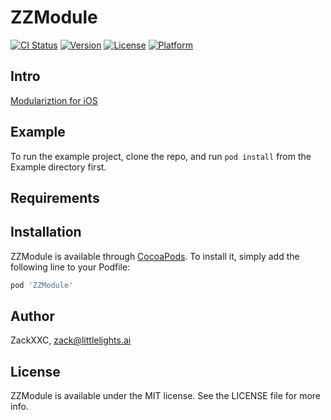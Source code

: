 # ZZModule

[![CI Status](https://img.shields.io/travis/ZackXXC/ZZModule.svg?style=flat)](https://travis-ci.org/ZackXXC/ZZModule)
[![Version](https://img.shields.io/cocoapods/v/ZZModule.svg?style=flat)](https://cocoapods.org/pods/ZZModule)
[![License](https://img.shields.io/cocoapods/l/ZZModule.svg?style=flat)](https://cocoapods.org/pods/ZZModule)
[![Platform](https://img.shields.io/cocoapods/p/ZZModule.svg?style=flat)](https://cocoapods.org/pods/ZZModule)

## Intro
[Modulariztion for iOS](Modularization-iOS.md)

## Example

To run the example project, clone the repo, and run `pod install` from the Example directory first.

## Requirements

## Installation

ZZModule is available through [CocoaPods](https://cocoapods.org). To install
it, simply add the following line to your Podfile:

```ruby
pod 'ZZModule'
```

## Author

ZackXXC, zack@littlelights.ai

## License

ZZModule is available under the MIT license. See the LICENSE file for more info.
